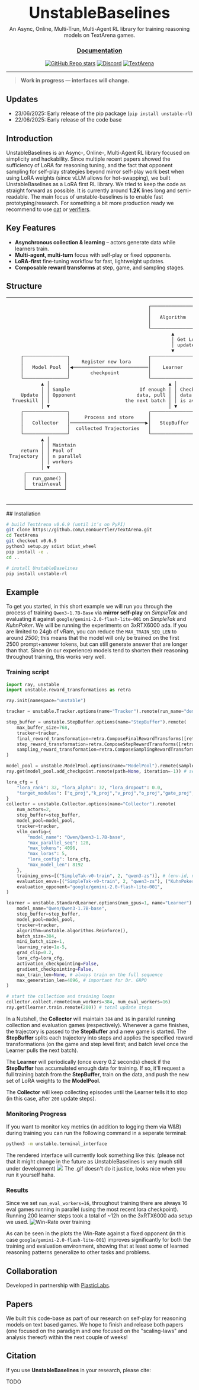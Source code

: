 
<div align="center">

<div style="line-height: 1.0;">
  <h1 style="font-size: 3em; font-weight: bold; margin: 0; border: none; padding: 0;">UnstableBaselines</h1>
</div>



An Async, Online, Multi-Trun, Multi-Agent RL library for training reasoning models on TextArena games.

<h3>

[Documentation](https://github.com/LeonGuertler/UnstableBaselines/blob/main/unstable/documentation.md)

</h3>

[![GitHub Repo stars](https://img.shields.io/github/stars/LeonGuertler/UnstableBaselines)](https://github.com/LeonGuertler/UnstableBaselines/stargazers)
[![Discord](https://img.shields.io/discord/1257951838322561075?color=7289DA&label=Discord)](https://discord.gg/KPacHzK23e)
[![TextArena](https://img.shields.io/badge/TextArena-v0.6.9-181717)](https://github.com/LeonGuertler/TextArena)

</div>

---
> **Work in progress — interfaces will change.**

## Updates
* 23/06/2025: Early release of the pip package (`pip install unstable-rl`)
* 22/06/2025: Early release of the code base


## Introduction
UnstableBaselines is an Async-, Online-, Multi-Agent RL library focused on simplicity and hackability. Since multiple recent papers showed the sufficiency of LoRA for reasoning tuning, and the fact that opponent sampling for self-play strategies beyond mirror self-play work best when using LoRA weights (since vLLM allows for hot-swapping), we built UnstableBaselines as a LoRA first RL library. We tried to keep the code as straight forward as possible. It is currently around **1.2K** lines long and semi-readable. The main focus of unstable-baselines is to enable fast prototyping/research. For something a bit more production ready we recommend to use [oat](https://github.com/sail-sg/oat) or [verifiers](https://github.com/willccbb/verifiers).



## Key Features
* **Asynchronous collection & learning** – actors generate data while learners train.
* **Multi‑agent, multi‑turn** focus with self‑play or fixed opponents.
* **LoRA‑first** fine‑tuning workflow for fast, lightweight updates.
* **Composable reward transforms** at step, game, and sampling stages.


## Structure
<table align="center">
  <tr>
    <td align="left">
<pre>
                                                ┌───────────────┐
                                                │               │
                                                │   Algorithm   │
                                                │               │
                                                └───────────────┘
                                                        ▲        
                                                        │ Get Loss &
                                                        │ update weights
                                                        ▼
    ┌───────────────┐                           ┌───────────────┐
    │               │    Register new lora      │               │
    │   Model Pool  │◀──────────────────────────│    Learner    │
    │               │       checkpoint          │               │
    └───────────────┘                           └───────────────┘
           ▲ │                                         ▲ │ 
           │ │ Sample                        If enough │ │ Check if enough
    Update │ │ Opponent                     data, pull │ │ data for training
 Trueskill │ │                          the next batch │ │ is available
           │ ▼                                         │ ▼
    ┌───────────────┐                           ┌───────────────┐
    │               │     Process and store     │               │
    │   Collector   │──────────────────────────▶│   StepBuffer  │
    │               │  collected Trajectories   │               │
    └───────────────┘                           └───────────────┘
           ▲ │
           │ │ Maintain
    return │ │ Pool of 
Trajectory │ │ n parallel
           │ │ workers
           │ ▼
     ┌─────────────┐
     │  run_game() │
     │  train\eval │
     └─────────────┘

</pre>
    </td>
  </tr>
</table>
## Installation

```bash
# build TextArena v0.6.9 (until it’s on PyPI)
git clone https://github.com/LeonGuertler/TextArena.git
cd TextArena
git checkout v0.6.9
python3 setup.py sdist bdist_wheel
pip install -e .
cd ..

# install UnstableBaselines
pip install unstable-rl
```

## Example
To get you started, in this short example we will run you through the process of training `Qwen3-1.7B-Base` via **mirror self-play** on _SimpleTak_ and evaluating it against `google/gemini-2.0-flash-lite-001` on _SimpleTak_ and _KuhnPoker_. We will be running the experiments on 3xRTX6000 ada. If you are limited to 24gb of vRam, you can reduce the `MAX_TRAIN_SEQ_LEN` to around _2500_; this means that the model will only be trained on the first 2500 prompt+answer tokens, but can still generate answer that are longer than that. Since (in our experience) models tend to shorten their reasoning throughout training, this works very well.


### Training script

```python
import ray, unstable
import unstable.reward_transformations as retra

ray.init(namespace="unstable")

tracker = unstable.Tracker.options(name="Tracker").remote(run_name="demo", wandb_project="UB")

step_buffer = unstable.StepBuffer.options(name="StepBuffer").remote(
    max_buffer_size=768, 
    tracker=tracker,
    final_reward_transformation=retra.ComposeFinalRewardTransforms([retra.RoleAdvantageByEnvFormatter()]),
    step_reward_transformation=retra.ComposeStepRewardTransforms([retra.RewardForFormat(1.5), retra.PenaltyForInvalidMove(1.0, -1.0)]),
    sampling_reward_transformation=retra.ComposeSamplingRewardTransforms([retra.NormalizeRewardsByEnv(True)]),
)

model_pool = unstable.ModelPool.options(name="ModelPool").remote(sample_mode="mirror", max_active_lora=3, tracker=tracker)
ray.get(model_pool.add_checkpoint.remote(path=None, iteration=-1)) # set initial checkpoint as no LoRA

lora_cfg = {
    "lora_rank": 32, "lora_alpha": 32, "lora_dropout": 0.0,
    "target_modules": ["q_proj","k_proj","v_proj","o_proj","gate_proj", "up_proj","down_proj"]
}
collector = unstable.Collector.options(name="Collector").remote(
    num_actors=2, 
    step_buffer=step_buffer, 
    model_pool=model_pool, 
    tracker=tracker,
    vllm_config={
        "model_name": "Qwen/Qwen3-1.7B-base", 
        "max_parallel_seq": 128,
        "max_tokens": 4096, 
        "max_loras": 5, 
        "lora_config": lora_cfg, 
        "max_model_len": 8192
    },
    training_envs=[("SimpleTak-v0-train", 2, "qwen3-zs")], # (env-id, num players, prompt template)
    evaluation_envs=[("SimpleTak-v0-train", 2, "qwen3-zs"), ("KuhnPoker-v0-train", 2, "qwen3-zs")],
    evaluation_opponent="google/gemini-2.0-flash-lite-001",
)

learner = unstable.StandardLearner.options(num_gpus=1, name="Learner").remote(
    model_name="Qwen/Qwen3-1.7B-base", 
    step_buffer=step_buffer,
    model_pool=model_pool,
    tracker=tracker,
    algorithm=unstable.algorithms.Reinforce(),
    batch_size=384,
    mini_batch_size=1,
    learning_rate=1e-5,
    grad_clip=0.2,
    lora_cfg=lora_cfg,
    activation_checkpointing=False,
    gradient_checkpointing=False,
    max_train_len=None, # always train on the full sequence
    max_generation_len=4096, # important for Dr. GRPO
)

# start the collection and training loops
collector.collect.remote(num_workers=384, num_eval_workers=16)  
ray.get(learner.train.remote(200)) # total update steps
```
In a Nutshell, the **Collector** will maintain `384` and `16` in parallel running collection and evaluation games (respectively). Whenever a game finishes, the trajectory is passed to the **StepBuffer** and a new game is started. The **StepBuffer** splits each trajectory into steps and applies the specified reward transformations (on the game and step level first; and batch level once the Learner pulls the next batch).

The **Learner** will periodically (once every 0.2 seconds) check if the **StepBuffer** has accumulated enough data for training. If so, it'll request a full training batch from the **StepBuffer**, train on the data, and push the new set of LoRA weights to the **ModelPool**.

The **Collector** will keep collecting episodes until the Learner tells it to stop (in this case, after `200` update steps).


### Monitoring Progress
If you want to monitor key metrics (in addition to logging them via W&B) during training you can run the following command in a seperate terminal:
```bash
python3 -m unstable.terminal_interface
```
The rendered interface will currently look something like this: (please not that it might change in the future as UnstableBaselines is very much still under development)
![](https://github.com/LeonGuertler/UnstableBaselines/blob/main/_docs/terminal_interface.gif)
The .gif doesn't do it justice, looks nice when you run it yourself haha.

### Results
Since we set `num_eval_workers=16`, throughout training there are always 16 eval games running in parallel (using the most recent lora checkpoint). Running 200 learner steps took a total of ~12h on the 3xRTX6000 ada setup we used.
<img
  src="https://raw.githubusercontent.com/LeonGuertler/UnstableBaselines/main/_docs/results_plot_light.png"
  data-light-theme-src="https://raw.githubusercontent.com/LeonGuertler/UnstableBaselines/main/_docs/results_plot_light.png"
  data-dark-theme-src="https://raw.githubusercontent.com/LeonGuertler/UnstableBaselines/main/_docs/results_plot_dark.png"
  alt="Win-Rate over training"
/>

As can be seen in the plots the Win-Rate against a fixed opponent (in this case `google/gemini-2.0-flash-lite-001`) improves significantly for both the training and evaluation environment, showing that at least some of learned reasoning patterns generalize to other tasks and problems.



## Collaboration
Developed in partnership with [PlasticLabs](https://plasticlabs.ai/).


## Papers
We built this code-base as part of our research on self-play for reasoning models on text based games. We hope to finish and release both papers (one focused on the paradigm and one focused on the "scaling-laws" and analysis thereof) within the next couple of weeks!


## Citation

If you use **UnstableBaselines** in your research, please cite:

TODO
<!-- [![DOI](https://zenodo.org/badge/DOI/10.5281/zenodo.1234567.svg)](https://doi.org/10.5281/zenodo.1234567) -->

